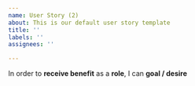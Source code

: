 ```yaml
---
name: User Story (2)
about: This is our default user story template
title: ''
labels: ''
assignees: ''

---
```


In order to **receive benefit** as a **role**, I can **goal / desire**
